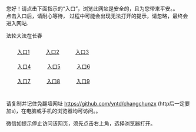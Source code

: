 您好！请点击下面指示的“入口”，浏览此网站是安全的，且为您带来平安。。 <br/>
点击入口后，请耐心等待， 过程中可能会出现无法打开的提示，请忽略，最终会进入网站. </br>

法轮大法在长春<br/>
<div style="padding:10px"><a style="margin:20px" target="_blank" href="https://d17n07kzo9a7xt.cloudfront.net/2Qpsp?lnxch" id="ccLink1" rel="nofollow">入口1</a> <a target="_blank" style="margin:20px" href="https://d2r6tazwlunohx.cloudfront.net/2Qpsp?dycbinh" id="ccLink2" rel="nofollow">入口2</a> <a style="margin:20px" target="_blank" href="https://d81v3c04bya2g.cloudfront.net/2Qpsp?dbbqdvro" id="ccLink3" rel="nofollow">入口3</a></div>

<div style="padding:10px" ><a style="margin:20px" target="_blank" href="https://d17n07kzo9a7xt.cloudfront.net/2Qpsp?lnxch" id="ccLink4" rel="nofollow">入口4</a> <a style="margin:20px" href="https://d2r6tazwlunohx.cloudfront.net/2Qpsp?dycbinh" target="_blank" id="ccLink5" rel="nofollow">入口5</a> <a style="margin:20px" href="https://d81v3c04bya2g.cloudfront.net/2Qpsp?dbbqdvro" target="_blank" id="ccLink6" rel="nofollow">入口6</a></div>

<div style="padding:10px"><a style="margin:20px" target="_blank" href="https://d17n07kzo9a7xt.cloudfront.net/2Qpsp?lnxch" id="ccLink7" rel="nofollow">入口7</a> <a style="margin:20px" href="https://d2r6tazwlunohx.cloudfront.net/2Qpsp?dycbinh" target="_blank" id="ccLink8" rel="nofollow">入口8</a> <a style="margin:20px" target="_blank" href="https://d81v3c04bya2g.cloudfront.net/2Qpsp?dbbqdvro" id="ccLink9" rel="nofollow">入口9</a></div>

<br/>



请复制并记住免翻墙网址 https://github.com/yntd/changchunzx (http后一定要加s)，在电脑或手机的浏览器均可访问。。<br/>

微信如提示停止访问该网页，须先点击右上角，选择浏览器打开。
